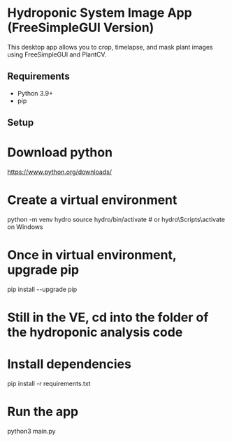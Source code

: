 # Hydroponic System Image App (FreeSimpleGUI Version)

This desktop app allows you to crop, timelapse, and mask plant images using FreeSimpleGUI and PlantCV.

## Requirements

- Python 3.9+
- pip

## Setup
# Download python
https://www.python.org/downloads/

# Create a virtual environment
python -m venv hydro
source hydro/bin/activate  # or hydro\Scripts\activate on Windows

# Once in virtual environment, upgrade pip
pip install --upgrade pip

# Still in the VE, cd into the folder of the hydroponic analysis code

# Install dependencies
pip install -r requirements.txt

# Run the app
python3 main.py
```bash

